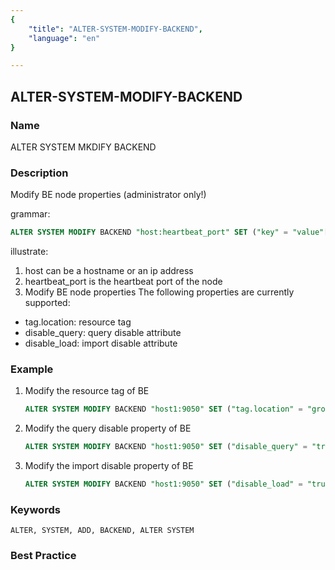 ```yaml
---
{
    "title": "ALTER-SYSTEM-MODIFY-BACKEND",
    "language": "en"
}

---
```


<!--
Licensed to the Apache Software Foundation (ASF) under one
or more contributor license agreements.  See the NOTICE file
distributed with this work for additional information
regarding copyright ownership.  The ASF licenses this file
to you under the Apache License, Version 2.0 (the
"License"); you may not use this file except in compliance
with the License.  You may obtain a copy of the License at

  http://www.apache.org/licenses/LICENSE-2.0

Unless required by applicable law or agreed to in writing,
software distributed under the License is distributed on an
"AS IS" BASIS, WITHOUT WARRANTIES OR CONDITIONS OF ANY
KIND, either express or implied.  See the License for the
specific language governing permissions and limitations
under the License.
-->

## ALTER-SYSTEM-MODIFY-BACKEND

### Name

ALTER SYSTEM MKDIFY BACKEND

### Description

Modify BE node properties (administrator only!)

grammar:

```sql
ALTER SYSTEM MODIFY BACKEND "host:heartbeat_port" SET ("key" = "value"[, ...]);
````

  illustrate:

1. host can be a hostname or an ip address
2. heartbeat_port is the heartbeat port of the node
3. Modify BE node properties The following properties are currently supported:

- tag.location: resource tag
- disable_query: query disable attribute
- disable_load: import disable attribute

### Example

1. Modify the resource tag of BE

    ```sql
    ALTER SYSTEM MODIFY BACKEND "host1:9050" SET ("tag.location" = "group_a");
    ````

2. Modify the query disable property of BE

    ```sql
    ALTER SYSTEM MODIFY BACKEND "host1:9050" SET ("disable_query" = "true");
    ````

3. Modify the import disable property of BE

    ```sql
    ALTER SYSTEM MODIFY BACKEND "host1:9050" SET ("disable_load" = "true");
    ````

### Keywords

    ALTER, SYSTEM, ADD, BACKEND, ALTER SYSTEM

### Best Practice

